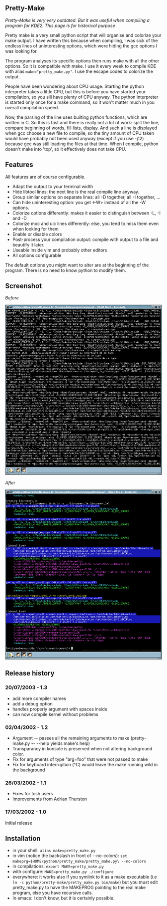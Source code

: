 
## Pretty-Make

*Pretty-Make is very very outdated. But it was useful when compiling a program for KDE2. This page is for historical purpose*


Pretty make is a very small python script that will organise and colorize your
make output. I have written this because when compiling, I was sick of the endless lines of
uninteresting options, which were hiding the gcc options I was looking
for.

The program analyses its specific options then runs make with all the other
options. So it is compatible with make. I use it every week to compile KDE
with alias `make="pretty_make.py"`. I use the escape codes to colorize the
output.


People have been wondering about CPU usage. Starting the python interpreter
takes a little CPU, but this is before you have started your
compilation, so you sill have plenty of CPU anyway.  The python interpreter is
started only once for a make command, so it won't matter much in you overall
compilation speed.

Now, the parsing of the
line uses builting python functions, which are written in C. So this is fast
and there is really not a lot of work: split the line, compare beginning of
words, fill lists, display. And such a line is displayed when gcc choose a new
file to compile, so the tiny amount of CPU taken would have probably not been
used anyway (except if you use -j12) because gcc was still loading the files
at that time. When I compile, python doesn't make into 'top', so it
effectively does not take CPU.


## Features
All features are of course configurable.

* Adapt the output to your terminal width
* Hide libtool lines: the next line is the real compile line anyway.
* Group similar options on separate lines: all -D together, all -I together, ...
* Can hide uninteresting option: you get &lt;-W&gt; instead of all
the -W options.
* Colorize options differently: makes it easier to distinguish between -L,
-I and -D
* Colorize moc and uic lines differently: else, you tend to miss them even when looking for them
* Enable or disable colors
* Post-process your compilation output: compile with output to a file and
beautify it later.
* Useable inside vim and probably other editors
* All options configurable

The default options you might want to alter are at the beginning of the
program. There is no need to know python to modify them.


## Screenshot

*Before*


![](pretty-make-before.png)

*After*

![](pretty-make-after.png)

## Release history

### 20/07/2003 - 1.3

* add more compiler names
* add a debug option
* handles properly argument with spaces inside
* can now compile kernel without problems

### 02/04/2002 - 1.2

* Argument -- passes all the remaining arguments to make (pretty-make.py --
--help yields make's help)
* Transparancy in konsole is preserved when not altering background color.
* Fix for arguments of type "arg=foo" that were not passed to make
* Fix for keyboard interruption (^C) would leave the make running wild in the
background

### 26/03/2002 - 1.1

* Fixes for tcsh users
* Improvements from Adrian Thurston

###	17/03/2002 - 1.0

Initial release



## Installation

* in your shell: `alias make=pretty_make.py`
* in vim (notice the backslash in front of --no-colors): `set makeprg=$HOME/python/pretty_make/pretty_make.py\ --no-colors`
* in compilations: `export MAKE=pretty_make.py`
* with configure: `MAKE=pretty_make.py ./configure`
* everywhere: it works also if you symlink to it as a make executable
(i.e `ln -s python/pretty-make/pretty_make.py bin/make`) but you must
edit pretty_make.py to have the MAKEPROG pointing to the real make program,
else you have recursive calls.
* In emacs: I don't know, but it is certainly possible.

